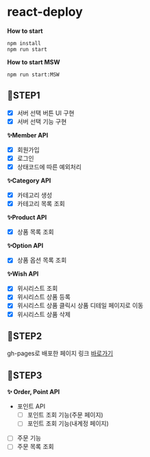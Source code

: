 # react-deploy

**How to start**

```
npm install
npm run start
```

**How to start MSW**

```
npm run start:MSW
```

## 📜STEP1

- [x] 서버 선택 버튼 UI 구현
- [x] 서버 선택 기능 구현

**✨Member API**

- [x] 회원가입
- [x] 로그인
- [x] 상태코드에 따른 예외처리

**✨Category API**

- [x] 카테고리 생성
- [x] 카테고리 목록 조회

**✨Product API**

- [x] 상품 목록 조회

**✨Option API**

- [x] 상품 옵션 목록 조회

**✨Wish API**

- [x] 위시리스트 조회
- [x] 위시리스트 상품 등록
- [x] 위시리스트 상품 클릭시 상품 디테일 페이지로 이동
- [x] 위시리스트 상품 삭제

## 📜STEP2

gh-pages로 배포한 페이지 링크
[바로가기](https://yeahzee0421.github.io/react-deploy/)

## 📜STEP3

**✨ Order, Point API**

- 포인트 API
  - [ ] 포인트 조회 기능(주문 페이지)
  - [ ] 포인트 조회 기능(내계정 페이지)
- [ ] 주문 기능
- [ ] 주문 목록 조회
